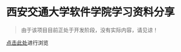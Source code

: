 # 西安交通大学软件学院学习资料分享

> 由于该项目目前正处于开发阶段，没有实际内容，请见谅！
> 
[点击此处](https://l-m-s-f-x-s.github.io/#/README)进行浏览




















































